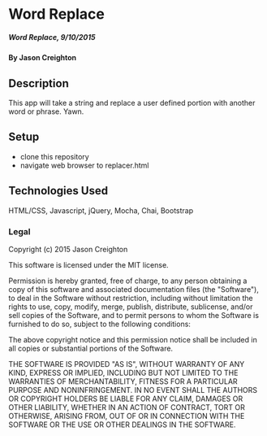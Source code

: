 # Word Replace

##### Word Replace, 9/10/2015

#### By Jason Creighton

## Description

This app will take a string and replace a user defined portion with another word or phrase.  Yawn.

## Setup

- clone this repository
- navigate web browser to replacer.html


## Technologies Used

HTML/CSS, Javascript, jQuery, Mocha, Chai, Bootstrap

### Legal


Copyright (c) 2015 Jason Creighton

This software is licensed under the MIT license.

Permission is hereby granted, free of charge, to any person obtaining a copy
of this software and associated documentation files (the "Software"), to deal
in the Software without restriction, including without limitation the rights
to use, copy, modify, merge, publish, distribute, sublicense, and/or sell
copies of the Software, and to permit persons to whom the Software is
furnished to do so, subject to the following conditions:

The above copyright notice and this permission notice shall be included in
all copies or substantial portions of the Software.

THE SOFTWARE IS PROVIDED "AS IS", WITHOUT WARRANTY OF ANY KIND, EXPRESS OR
IMPLIED, INCLUDING BUT NOT LIMITED TO THE WARRANTIES OF MERCHANTABILITY,
FITNESS FOR A PARTICULAR PURPOSE AND NONINFRINGEMENT. IN NO EVENT SHALL THE
AUTHORS OR COPYRIGHT HOLDERS BE LIABLE FOR ANY CLAIM, DAMAGES OR OTHER
LIABILITY, WHETHER IN AN ACTION OF CONTRACT, TORT OR OTHERWISE, ARISING FROM,
OUT OF OR IN CONNECTION WITH THE SOFTWARE OR THE USE OR OTHER DEALINGS IN
THE SOFTWARE.
